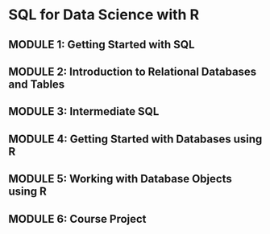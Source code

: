 <h1>SQL for Data Science with R
<h2>MODULE 1: Getting Started with SQL</h2>

<h2>MODULE 2: Introduction to Relational Databases and Tables</h2>

<h2>MODULE 3: Intermediate SQL</h2>

<h2>MODULE 4: Getting Started with Databases using R</h2>
 
<h2>MODULE 5: Working with Database Objects using R</h2>

<h2>MODULE 6: Course Project</h2>
